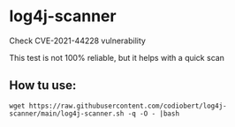 # log4j-scanner

Check CVE-2021-44228 vulnerability

This test is not 100% reliable, but it helps with a quick scan

## How tu use:

	wget https://raw.githubusercontent.com/codiobert/log4j-scanner/main/log4j-scanner.sh -q -O - |bash
